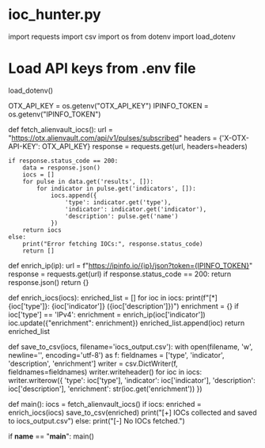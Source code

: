 # ioc_hunter.py

import requests
import csv
import os
from dotenv import load_dotenv

# Load API keys from .env file
load_dotenv()

OTX_API_KEY = os.getenv("OTX_API_KEY")
IPINFO_TOKEN = os.getenv("IPINFO_TOKEN")


def fetch_alienvault_iocs():
    url = "https://otx.alienvault.com/api/v1/pulses/subscribed"
    headers = {'X-OTX-API-KEY': OTX_API_KEY}
    response = requests.get(url, headers=headers)

    if response.status_code == 200:
        data = response.json()
        iocs = []
        for pulse in data.get('results', []):
            for indicator in pulse.get('indicators', []):
                iocs.append({
                    'type': indicator.get('type'),
                    'indicator': indicator.get('indicator'),
                    'description': pulse.get('name')
                })
        return iocs
    else:
        print("Error fetching IOCs:", response.status_code)
        return []


def enrich_ip(ip):
    url = f"https://ipinfo.io/{ip}/json?token={IPINFO_TOKEN}"
    response = requests.get(url)
    if response.status_code == 200:
        return response.json()
    return {}


def enrich_iocs(iocs):
    enriched_list = []
    for ioc in iocs:
        print(f"[*] {ioc['type']}: {ioc['indicator']} ({ioc['description']})")
        enrichment = {}
        if ioc['type'] == 'IPv4':
            enrichment = enrich_ip(ioc['indicator'])
        ioc.update({"enrichment": enrichment})
        enriched_list.append(ioc)
    return enriched_list


def save_to_csv(iocs, filename='iocs_output.csv'):
    with open(filename, 'w', newline='', encoding='utf-8') as f:
        fieldnames = ['type', 'indicator', 'description', 'enrichment']
        writer = csv.DictWriter(f, fieldnames=fieldnames)
        writer.writeheader()
        for ioc in iocs:
            writer.writerow({
                'type': ioc['type'],
                'indicator': ioc['indicator'],
                'description': ioc['description'],
                'enrichment': str(ioc.get('enrichment'))
            })


def main():
    iocs = fetch_alienvault_iocs()
    if iocs:
        enriched = enrich_iocs(iocs)
        save_to_csv(enriched)
        print("[+] IOCs collected and saved to iocs_output.csv")
    else:
        print("[-] No IOCs fetched.")


if __name__ == "__main__":
    main()
